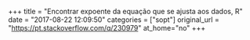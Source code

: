 +++
title = "Encontrar expoente da equação que se ajusta aos dados, R"
date = "2017-08-22 12:09:50"
categories = ["sopt"]
original_url = "https://pt.stackoverflow.com/q/230979"
at_home="no"
+++

